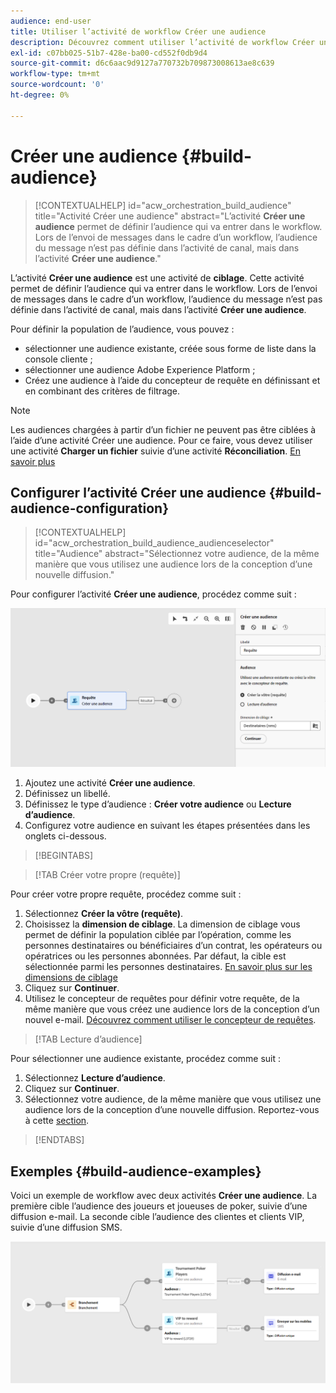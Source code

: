 ```yaml
---
audience: end-user
title: Utiliser l’activité de workflow Créer une audience
description: Découvrez comment utiliser l’activité de workflow Créer une audience.
exl-id: c07bb025-51b7-428e-ba00-cd552f0db9d4
source-git-commit: d6c6aac9d9127a770732b709873008613ae8c639
workflow-type: tm+mt
source-wordcount: '0'
ht-degree: 0%

---
```


# Créer une audience {#build-audience}

>[!CONTEXTUALHELP]
>id="acw_orchestration_build_audience"
>title="Activité Créer une audience"
>abstract="L’activité **Créer une audience** permet de définir l’audience qui va entrer dans le workflow. Lors de l’envoi de messages dans le cadre d’un workflow, l’audience du message n’est pas définie dans l’activité de canal, mais dans l’activité **Créer une audience**."

L’activité **Créer une audience** est une activité de **ciblage**. Cette activité permet de définir l’audience qui va entrer dans le workflow. Lors de l’envoi de messages dans le cadre d’un workflow, l’audience du message n’est pas définie dans l’activité de canal, mais dans l’activité **Créer une audience**.

Pour définir la population de l’audience, vous pouvez :

* sélectionner une audience existante, créée sous forme de liste dans la console cliente ;
* sélectionner une audience Adobe Experience Platform ;
* Créez une audience à l’aide du concepteur de requête en définissant et en combinant des critères de filtrage.

>[!NOTE]
>
>Les audiences chargées à partir d’un fichier ne peuvent pas être ciblées à l’aide d’une activité Créer une audience. Pour ce faire, vous devez utiliser une activité **Charger un fichier** suivie d’une activité **Réconciliation**. [En savoir plus](../../audience/about-recipients.md)

<!--
The **Build audience** activity can be placed at the beginning of the workflow or after any other activity. Any activity can be placed after the **Build audience**.
-->

## Configurer l’activité Créer une audience {#build-audience-configuration}

>[!CONTEXTUALHELP]
>id="acw_orchestration_build_audience_audienceselector"
>title="Audience"
>abstract="Sélectionnez votre audience, de la même manière que vous utilisez une audience lors de la conception d’une nouvelle diffusion."

Pour configurer l’activité **Créer une audience**, procédez comme suit :

![Capture d’écran montrant l’interface de configuration de l’audience du workflow.](../assets/workflow-audience.png)

1. Ajoutez une activité **Créer une audience**.
1. Définissez un libellé.
1. Définissez le type d’audience : **Créer votre audience** ou **Lecture d’audience**.
1. Configurez votre audience en suivant les étapes présentées dans les onglets ci-dessous.

>[!BEGINTABS]

>[!TAB Créer votre propre (requête)]

Pour créer votre propre requête, procédez comme suit :

1. Sélectionnez **Créer la vôtre (requête)**.
1. Choisissez la **dimension de ciblage**. La dimension de ciblage vous permet de définir la population ciblée par l’opération, comme les personnes destinataires ou bénéficiaires d’un contrat, les opérateurs ou opératrices ou les personnes abonnées. Par défaut, la cible est sélectionnée parmi les personnes destinataires. [En savoir plus sur les dimensions de ciblage](../../audience/about-recipients.md#targeting-dimensions)
1. Cliquez sur **Continuer**.
1. Utilisez le concepteur de requêtes pour définir votre requête, de la même manière que vous créez une audience lors de la conception d’un nouvel e-mail. [Découvrez comment utiliser le concepteur de requêtes](../../query/query-modeler-overview.md).

>[!TAB Lecture d’audience]

Pour sélectionner une audience existante, procédez comme suit :

1. Sélectionnez **Lecture d’audience**.
1. Cliquez sur **Continuer**.
1. Sélectionnez votre audience, de la même manière que vous utilisez une audience lors de la conception d’une nouvelle diffusion. Reportez-vous à cette [section](../../audience/add-audience.md).

>[!ENDTABS]

## Exemples {#build-audience-examples}

Voici un exemple de workflow avec deux activités **Créer une audience**. La première cible l’audience des joueurs et joueuses de poker, suivie d’une diffusion e-mail. La seconde cible l’audience des clientes et clients VIP, suivie d’une diffusion SMS.

![Capture d’écran montrant un exemple de workflow avec deux activités Créer une audience ciblant des audiences différentes.](../assets/workflow-audience-example.png)
